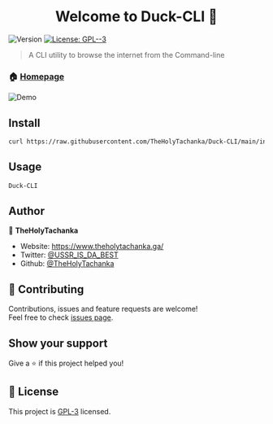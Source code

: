<h1 align="center">Welcome to Duck-CLI 👋</h1>
<p>
  <img alt="Version" src="https://img.shields.io/badge/version-0.0.1-blue.svg?cacheSeconds=2592000" />
  <a href="https://www.gnu.org/licenses/gpl-3.0-standalone.html" target="_blank">
    <img alt="License: GPL--3" src="https://img.shields.io/badge/License-GPL--3-yellow.svg" />
  </a>
</p>

> A CLI utility to browse the internet from the Command-line

### 🏠 [Homepage](https://github.com/TheHolyTachanka/Duck-CLI)

![Demo](https://i.imgur.com/CTYTfJu.gif)

## Install

```sh
curl https://raw.githubusercontent.com/TheHolyTachanka/Duck-CLI/main/install.sh | sh
```


## Usage

```sh
Duck-CLI
```

## Author

👤 **TheHolyTachanka**

* Website: https://www.theholytachanka.ga/
* Twitter: [@USSR\_IS\_DA\_BEST](https://twitter.com/USSR\_IS\_DA\_BEST)
* Github: [@TheHolyTachanka](https://github.com/TheHolyTachanka)

## 🤝 Contributing

Contributions, issues and feature requests are welcome!<br />Feel free to check [issues page](https://github.com/TheHolyTachanka/Duck-CLI/issues). 

## Show your support

Give a ⭐️ if this project helped you!

## 📝 License
This project is [GPL-3](https://www.gnu.org/licenses/gpl-3.0-standalone.html) licensed.
